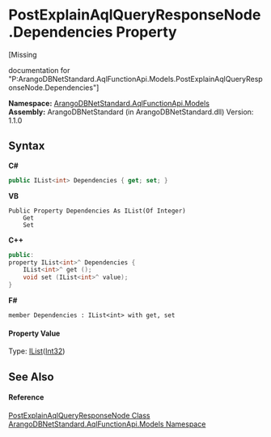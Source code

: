 # PostExplainAqlQueryResponseNode.Dependencies Property 
 

\[Missing <summary> documentation for "P:ArangoDBNetStandard.AqlFunctionApi.Models.PostExplainAqlQueryResponseNode.Dependencies"\]

**Namespace:**&nbsp;<a href="e03acbe1-782e-533e-7ffe-cd51613ed54f">ArangoDBNetStandard.AqlFunctionApi.Models</a><br />**Assembly:**&nbsp;ArangoDBNetStandard (in ArangoDBNetStandard.dll) Version: 1.1.0

## Syntax

**C#**<br />
``` C#
public IList<int> Dependencies { get; set; }
```

**VB**<br />
``` VB
Public Property Dependencies As IList(Of Integer)
	Get
	Set
```

**C++**<br />
``` C++
public:
property IList<int>^ Dependencies {
	IList<int>^ get ();
	void set (IList<int>^ value);
}
```

**F#**<br />
``` F#
member Dependencies : IList<int> with get, set

```


#### Property Value
Type: <a href="https://docs.microsoft.com/dotnet/api/system.collections.generic.ilist-1" target="_blank" rel="noopener noreferrer">IList</a>(<a href="https://docs.microsoft.com/dotnet/api/system.int32" target="_blank" rel="noopener noreferrer">Int32</a>)

## See Also


#### Reference
<a href="8ccd29c8-ace5-8e11-a90e-77eec02862c6">PostExplainAqlQueryResponseNode Class</a><br /><a href="e03acbe1-782e-533e-7ffe-cd51613ed54f">ArangoDBNetStandard.AqlFunctionApi.Models Namespace</a><br />